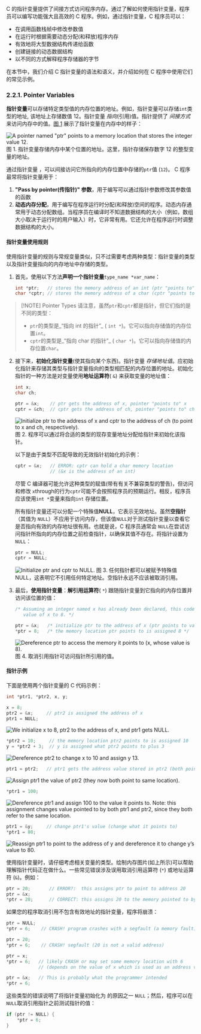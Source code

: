 
C 的指针变量提供了间接方式访问程序内存。通过了解如何使用指针变量，程序员可以编写功能强大且高效的 C 程序。例如，通过指针变量，C 程序员可以：

- 在调用函数栈帧中修改参数值
- 在运行时根据需要动态分配(和释放)程序内存
- 有效地将大型数据结构传递给函数
- 创建链接的动态数据结构
- 以不同的方式解释程序存储器的字节

在本节中，我们介绍 C 指针变量的语法和语义，并介绍如何在 C 程序中使用它们的常见示例。
### 2.2.1. Pointer Variables

**指针变量**可以存储特定类型值的内存位置的地址。例如，指针变量可以存储`int`类型的地址, 该地址上存储数值 12。指针变量 _指向_(引用)值。指针提供了 _间接方式_ 来访问内存中的值。[图 1](https://diveintosystems.org/book/C2-C_depth/pointers.html#FigPointerMem) 展示了指针变量在内存中的样子：

![A pointer named "ptr" points to a memory location that stores the integer value 12.](https://diveintosystems.org/book/C2-C_depth/_images/ptr.png)
图 1. 指针变量存储内存中某个位置的地址。这里，指针存储保存数字 12 的整型变量的地址。

通过指针变量 ，可以间接访问它所指向的内存位置中存储的`ptr`值 (`12`)。 C 程序最常将指针变量用于：

1. **"Pass by pointer(传指针)" 参数**，用于编写可以通过指针参数修改其参数值的函数
2. **动态内存分配**，用于编写在程序运行时分配(和释放)空间的程序。动态内存通常用于动态分配数组。当程序员在编译时不知道数据结构的大小（例如，数组大小取决于运行时的用户输入）时，它非常有用。它还允许在程序运行时调整数据结构的大小。

#### 指针变量使用规则

使用指针变量的规则与常规变量类似，只不过需要考虑两种类型：指针变量的类型以及指针变量指向的内存地址中存储的类型。

1. 首先，使用以下方法**声明一个指针变量**`type_name *var_name`：

    ```c
    int *ptr;   // stores the memory address of an int (ptr "points to" an int)
    char *cptr; // stores the memory address of a char (cptr "points to" a char)
    ```


> [!NOTE] Pointer Types
> 请注意，虽然`ptr`和`cptr`都是指针，但它们指的是不同的类型：  
> - `ptr`的类型是_“指向 int 的指针”_ ( `int *`)。它可以指向存储值的内存位置`int`。  
> - `cptr`的类型是_“指向 char 的指针”_ ( `char *`)。它可以指向存储值的内存位置`char`。


2. 接下来，**初始化指针变量**(使其指向某个东西)。指针变量 _存储地址值_。应初始化指针来存储其类型与指针变量指向的类型相匹配的内存位置的地址。初始化指针的一种方法是对变量使用**地址运算符**( `&`) 来获取变量的地址值：

    ```c
    int x;
    char ch;
    
    ptr = &x;    // ptr gets the address of x, pointer "points to" x
    cptr = &ch;  // cptr gets the address of ch, pointer "points to" ch
    ```
    
    ![Initialize ptr to the address of x and cptr to the address of ch (to point to x and ch, respectively).](https://diveintosystems.org/book/C2-C_depth/_images/ptrinit.png)  
	图 2. 程序可以通过将合适的类型的现存变量地址分配给指针来初始化该指针。
    
    以下是由于类型不匹配导致的无效指针初始化的示例：
    
    ```c
    cptr = &x;   // ERROR: cptr can hold a char memory location
                 // (&x is the address of an int)
    ```
    
	尽管 C 编译器可能允许这种类型的赋值(带有有关不兼容类型的警告)，但访问和修改 `x`through的行为`cptr`可能不会按照程序员的预期运行。相反，程序员应该使用`int *`变量来指向`int` 存储位置。  
	
    所有指针变量还可以分配一个特殊值**NULL**，它表示无效地址。虽然**空指针**（其值为 `NULL`）不应用于访问内存，但该值`NULL`对于测试指针变量以查看它是否指向有效的内存地址很有用。也就是说，C 程序员通常会 `NULL`在尝试访问指针所指向的内存位置之前检查指针，以确保其值不存在。将指针设置为`NULL`：
    ```c
    ptr = NULL;
    cptr = NULL;
    ```
    
    ![Initialize ptr and cptr to NULL.](https://diveintosystems.org/book/C2-C_depth/_images/ptrnull.png)
    图 3. 任何指针都可以被赋予特殊值 NULL，这表明它不引用任何特定地址。空指针永远不应该被取消引用。

3. 最后，**使用指针变量**：**解引用运算符**( `*`) 跟随指针变量到它指向的内存位置并访问该位置的值：
    
    ```c
    /* Assuming an integer named x has already been declared, this code sets the
       value of x to 8. */
    
    ptr = &x;   /* initialize ptr to the address of x (ptr points to variable x) */
    *ptr = 8;   /* the memory location ptr points to is assigned 8 */
    ```
    
    ![Dereference ptr to access the memory it points to (x, whose value is 8).](https://diveintosystems.org/book/C2-C_depth/_images/ptrderef.png)
    图 4. 取消引用指针可访问指针所引用的值。

#### 指针示例

下面是使用两个指针变量的 C 代码示例：

```c
int *ptr1, *ptr2, x, y;

x = 8;
ptr2 = &x;     // ptr2 is assigned the address of x
ptr1 = NULL;
```

![We initialize x to 8, ptr2 to the address of x, and ptr1 gets NULL.](https://diveintosystems.org/book/C2-C_depth/_images/ptrs1.png)

```c
*ptr2 = 10;     // the memory location ptr2 points to is assigned 10
y = *ptr2 + 3;  // y is assigned what ptr2 points to plus 3
```

![Dereference ptr2 to change x to 10 and assign y 13.](https://diveintosystems.org/book/C2-C_depth/_images/ptrs2.png)

```c
ptr1 = ptr2;   // ptr1 gets the address value stored in ptr2 (both point to x)
```

![Assign ptr1 the value of ptr2 (they now both point to same location).](https://diveintosystems.org/book/C2-C_depth/_images/ptrs3.png)

```c
*ptr1 = 100;
```

![Dereference ptr1 and assign 100 to the value it points to.  Note: this assignment changes value pointed to by both ptr1 and ptr2, since they both refer to the same location.](https://diveintosystems.org/book/C2-C_depth/_images/ptrs4.png)

```c
ptr1 = &y;     // change ptr1's value (change what it points to)
*ptr1 = 80;
```

![Reassign ptr1 to point to the address of y and dereference it to change y’s value to 80.](https://diveintosystems.org/book/C2-C_depth/_images/ptrs5.png)

使用指针变量时，请仔细考虑相关变量的类型。绘制内存图片(如上所示)可以帮助理解指针代码正在做什么。一些常见错误涉及误用取消引用运算符 (`*`) 或地址运算符 (`&`)。例如：

```c
ptr = 20;       // ERROR?:  this assigns ptr to point to address 20
ptr = &x;
*ptr = 20;      // CORRECT: this assigns 20 to the memory pointed to by ptr
```

如果您的程序取消引用不包含有效地址的指针变量，程序将崩溃：

```c
ptr = NULL;
*ptr = 6;    // CRASH! program crashes with a segfault (a memory fault)

ptr = 20;
*ptr = 6;    // CRASH! segfault (20 is not a valid address)

ptr = x;
*ptr = 6;   // likely CRASH or may set some memory location with 6
            // (depends on the value of x which is used as an address value)

ptr = &x;   // This is probably what the programmer intended
*ptr = 6;
```

这些类型的错误说明了将指针变量初始化为 的原因之一 `NULL`；然后，程序可以在`NULL`取消引用指针之前测试指针的值：

```c
if (ptr != NULL) {
    *ptr = 6;
}
```